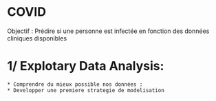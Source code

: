 # COVID

Objectif : Prédire si une personne est infectée en fonction des données cliniques disponibles

# 1/ Explotary Data Analysis:
    * Comprendre du mieux possible nos données :
    * Developper une premiere strategie de modelisation
    

